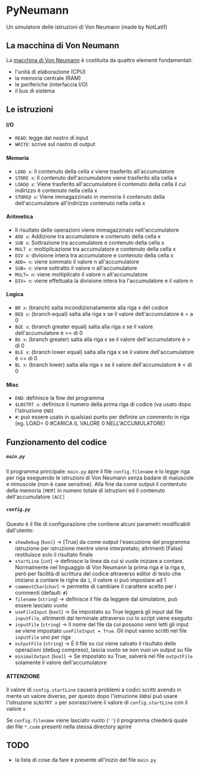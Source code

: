 # PyNeumann
Un simulatore delle istruzioni di Von Neumann (made by NotLatif)

## La macchina di Von Neumann  
La [macchina di Von Neumann](https://it.wikipedia.org/wiki/Architettura_di_von_Neumann) è costituita da quattro elementi fondamentali:

- l'unità di elaborazione (CPU)
- la memoria centrale (RAM)
- le periferiche (interfaccia I/O)
- il bus di sistema

## Le istruzioni
 #### I/O
- `READ`: legge dal nastro di input
- `WRITE`: scrive sul nastro di output
 #### Memoria
- `LOAD x`: Il contenuto della cella x viene trasferito all'accumulatore
- `STORE x`: Il contenuto dell'accumulatore viene trasferito alla cella x
- `LOAD@ x`: Viene trasferito all'accumulatore il contenuto della cella il cui indirizzo è contenuto nella cella x
- `STORE@ x`: Viene immagazzinato in memoria il contenuto della dell'accumulatore all'indirizzo contenuto nella cella x
 #### Aritmetica
- Il risultato delle operazioni viene immagazzinato nell'accumulatore
- `ADD x`: Addizione tra accumulatore e contenuto della cella x
- `SUB x`: Sottrazione tra accumulatore e contenuto della cella x
- `MULT x`: moltiplicazione tra accumulatore e contenuto della cella x
- `DIV x`: divisione intera tra accumulatore e contenuto della cella x
- `ADD= n`: viene sommato il valore n all'accumulatore
- `SUB= n`: viene sottratto il valore n all'accumulatore
- `MULT= n`: viene moltiplicato il valore n all'accumulatore
- `DIV= n`: viene effettuata la divisione intera tra l'accumulatore e il valore n
#### Logica
- `BR x`: (branch) salta incondizionatamente alla riga x del codice
- `BEQ x`: (branch equal) salta alla riga x se il valore dell'accumulatore è = a 0
- `BGE x`: (branch greater equal) salta alla riga x se il valore dell'accumulatore è >= di 0
- `BG x`: (branch greater) salta alla riga x se il valore dell'accumulatore è > di 0
- `BLE x`: (branch lower equal) salta alla riga x se il valore dell'accumulatore è <= di 0
- `BL x`: (branch lower) salta alla riga x se il valore dell'accumulatore è < di 0
#### Misc
- `END`: definisce la fine del programma
- `$LNSTRT x`: definisce il numero della prima riga di codice (va usato dopo l'istruzione `END`)
- `#`: può essere usato in qualsiasi punto per definire un commento in riga (eg. LOAD= 0 #CARICA IL VALORE 0 NELL'ACCUMULATORE)

## Funzionamento del codice

##### `main.py`
Il programma principale: `main.py` apre il file `config.filename` e lo legge riga per riga eseguendo le istruzioni di Von Neumann senza badare di maiuscole e minuscole (non è case sensitive). Alla fine da come output il contentuto della memoria `[MEM]` in numero totale di istruzioni ed il contenuto dell'accumulatore `[ACC]`

##### `config.py`
Questo è il file di configurazione che contiene alcuni parametri modificabili dall'utente:
- `showDebug` (`bool`) -> [True] da come output l'esecuzione del programma istruzione per istruzione mentre viene interpretato; altrimenti [False] restituisce solo il risultato finale
- `startLine` (`int`) -> definisce la linea da cui si vuole iniziare a contare. Normalmente nel linguaggio di Von Neumann la prima riga è la riga `0`, però per facilità di scrittura del codice attraverso editor di testo che iniziano a contare le righe da `1`, il valore si può impostare ad 1
- `commentChar`(`char`) -> permette di cambiare il carattere scelto per i commenti (default: `#`)
- `filename` (`string`) -> definisce il file da leggere dal simulatore, può essere lasciato vuoto
- `useFileInput` (`bool`) -> Se impostato su True leggerà gli input dal file `inputFile`, altrimenti dal terminale attraverso cui lo script viene eseguito
- `inputFile` (`string`) -> Il nome del file da cui possono venir letti gli input se viene impostato `useFileInput = True`. Gli input vanno scritti nel file `inputFile` uno per riga
- `outputFile` (`string`) -> È il file su cui viene salvato il risultato delle operazioni (debug compreso), lascia vuoto se non vuoi un output su file
- `minimalOutput` (`bool`) -> Se impostato su True, salverà nel file `outputFile` solamente il valore dell'accumulatore
 
####   ATTENZIONE
Il valore di `config.startLine` causerà problemi a codici scritti avendo in mente un valore diverso, per questo dopo l'istruzione `END`si può usare l'istruzone `$LNSTRT x` per sovrascrivere il valore di `config.startLine` con il valore `x`  

Se `config.filename` viene lasciato vuoto (`''`) il programma chiederà quale dei file `*.code` presenti nella stessa directory aprire 

## TODO
- la lista di cose da fare è presente all'inizio del file `main.py`
